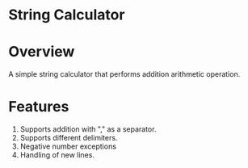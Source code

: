 # String Calculator

# Overview
A simple string calculator that performs addition arithmetic operation.

# Features
1. Supports addition with "," as a separator.
2. Supports different delimiters.
3. Negative number exceptions
4. Handling of new lines.
